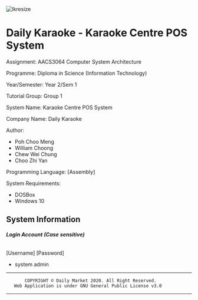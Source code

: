![lkresize](https://user-images.githubusercontent.com/86212287/135401828-23232f9f-395e-46e7-906e-9887bacf424f.png)

# Daily Karaoke - Karaoke Centre POS System

Assignment: AACS3064 Computer System Architecture

Programme: Diploma in Science (Information Technology) 

Year/Semester: Year 2/Sem 1

Tutorial Group: Group 1

System Name: Karaoke Centre POS System

Company Name: Daily Karaoke

Author:
 - Poh Choo Meng
 - William Choong
 - Chew Wei Chung
 - Choo Zhi Yan

Programming Language:
[Assembly]

System Requirements:
  - DOSBox
  - Windows 10

## System Information

###### **Login Account (Case sensitive)**

   [Username] [Password]
   
 -   system     admin


************************************************************************
           COPYRIGHT © Daily Market 2020. All Right Reserved.
       Web Application is under GNU General Public License v3.0
************************************************************************
